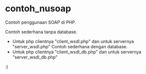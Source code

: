 # contoh_nusoap
Contoh penggunaan SOAP di PHP. 

Contoh sederhana tanpa database. 
   - Untuk php clientnya "client_wsdl.php" dan untuk servernya "server_wsdl.php"
Contoh sederhana dengan database. 
   - Untuk php clientnya "client_wsdl_db.php" dan untuk servernya "server_wsdl_db.php"

:)
